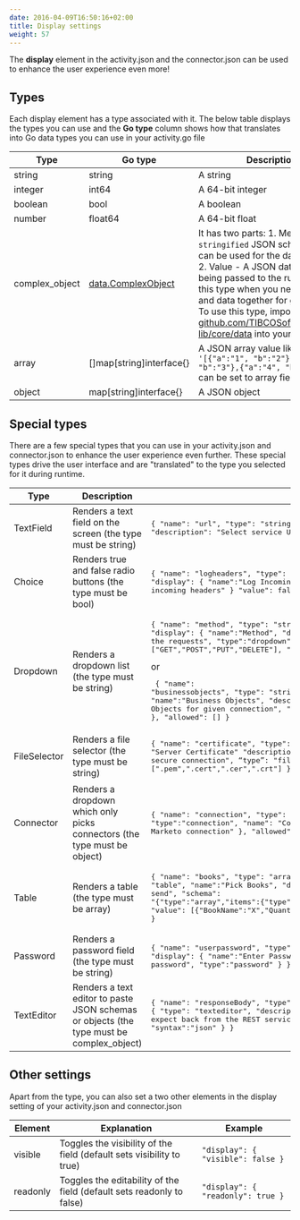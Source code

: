 ```yaml
---
date: 2016-04-09T16:50:16+02:00
title: Display settings
weight: 57
---
```


The **display** element in the activity.json and the connector.json can be used to enhance the user experience even more!

## Types
Each display element has a type associated with it. The below table displays the types you can use and the **Go type** column shows how that translates into Go data types you can use in your activity.go file

| Type           | Go type                  | Description 
| -------------- | ------------------------ | ----------- 
| string         | string                   | A string        
| integer        | int64                    | A 64-bit integer
| boolean        | bool                     | A boolean
| number         | float64                  | A 64-bit float
| complex_object | [data.ComplexObject](https://godoc.org/github.com/TIBCOSoftware/flogo-lib/core/data#ComplexObject) | It has two parts: 1. Metadata - A `stringified` JSON schema that can be used for the data validation 2. Value - A JSON data that is being passed to the runtime Use this type when you need schema and data together for given field. To use this type, import package [github.com/TIBCOSoftware/flogo-lib/core/data](http://github.com/TIBCOSoftware/flogo-lib/core/data) into your code.
| array          | []map[string]interface{} | A JSON array value like `'[{"a":"1", "b":"2"},{"a":"2", "b":"3"},{"a":"4", "b":"5"}]'` can be set to array field.
| object         | map[string]interface{}   | A JSON object

## Special types
There are a few special types that you can use in your activity.json and connector.json to enhance the user experience even further. These special types drive the user interface and are "translated" to the type you selected for it during runtime.

| Type         | Description                                                                              | Example 
| ------------ | ---------------------------------------------------------------------------------------- | --------
| TextField    | Renders a text field on the screen (the type must be string)                             | <pre>{ &quot;name&quot;: &quot;url&quot;, &quot;type&quot;: &quot;string&quot;, &quot;display&quot;: {&quot;name&quot;: &quot;URL&quot;, &quot;description&quot;: &quot;Select service URL&quot; }, &quot;required&quot;: true}</pre>
| Choice       | Renders true and false radio buttons (the type must be bool)                             | <pre>{ &quot;name&quot;: &quot;logheaders&quot;, &quot;type&quot;: &quot;boolean&quot;, &quot;required&quot;: true, &quot;display&quot;: { &quot;name&quot;:&quot;Log Incoming headers &quot;, &quot;description&quot;: &quot;Log incoming headers&quot; } &quot;value&quot;: false }</pre>
| Dropdown     | Renders a dropdown list (the type must be string)                                        | <pre>{ &quot;name&quot;: &quot;method&quot;, &quot;type&quot;: &quot;string&quot;, &quot;required&quot;: true, &quot;display&quot;: { &quot;name&quot;:&quot;Method&quot;, &quot;description&quot;: &quot;The REST method used for the requests&quot;, &quot;type&quot;:&quot;dropdown&quot;, “selection”:”single” }, &quot;allowed&quot;: [&quot;GET&quot;,&quot;POST&quot;,&quot;PUT&quot;,&quot;DELETE&quot;], &quot;value&quot;: &quot;GET&quot; }</pre> or <pre> { &quot;name&quot;: &quot;businessobjects&quot;, &quot;type&quot;: &quot;string&quot;, &quot;required&quot;: true, &quot;display&quot;: { &quot;name&quot;:&quot;Business Objects&quot;, &quot;description&quot;: &quot;The Salesforce Business Objects for given connection&quot;, &quot;type&quot;:&quot;dropdown&quot;, &quot;selection&quot;:&quot;single&quot; }, &quot;allowed&quot;: [] }</pre>
| FileSelector | Renders a file selector (the type must be string)                                        | <pre>{ &quot;name&quot;: &quot;certificate&quot;, &quot;type&quot;: &quot;string&quot;, &quot;display&quot;: { &quot;name&quot;: &quot;Server Certificate&quot; &quot;description&quot;: &quot;Self-signed PEM certificate for secure connection&quot;, “type”: &quot;fileselector&quot;, &quot;fileExtensions&quot;: [&quot;.pem&quot;,&quot;.cert&quot;,&quot;.cer&quot;,&quot;.crt&quot;] } &quot;required&quot;: true }</pre>
| Connector    | Renders a dropdown which only picks connectors (the type must be object)                 | <pre>{ &quot;name&quot;: &quot;connection&quot;, &quot;type&quot;: &quot;object&quot;, &quot;display&quot;: { &quot;type&quot;:&quot;connection&quot;, &quot;name&quot;: &quot;Connection Name&quot;, &quot;description&quot;: &quot;Select a Marketo connection&quot; }, &quot;allowed&quot;:[] &quot;required&quot;: true }</pre>
| Table        | Renders a table (the type must be array)                                                 | <pre>{ &quot;name&quot;: &quot;books&quot;, &quot;type&quot;: &quot;array&quot;, &quot;display&quot;: { &quot;type&quot;: &quot;table&quot;, &quot;name&quot;:&quot;Pick Books&quot;, &quot;description&quot;: &quot;The headers you want to send&quot;, &quot;schema&quot;: &quot;{\"type\":\"array\",\"items\":{\"type\":\"object\",\"properties\":{\"BookName\":{\"type\":{\"enum\":[\"X\",\"Y\",\"Z\"]}},\"Quantity\":{\"type\":\"number\"}}}&quot;}, &quot;value&quot;: [{\"BookName\":\"X\",\"Quantity\":0},{\"BookName\":\"Z\",\"Quantity\":0}] }</pre>
| Password     | Renders a password field (the type must be string)                                       | <pre>{ &quot;name&quot;: &quot;userpassword&quot;, &quot;type&quot;: &quot;string&quot;, &quot;required&quot;: true, &quot;display&quot;: { &quot;name&quot;:&quot;Enter Password&quot;, &quot;description&quot;: &quot;Enter Salesforce password&quot;, &quot;type&quot;:&quot;password&quot; } }</pre>
| TextEditor   | Renders a text editor to paste JSON schemas or objects (the type must be complex_object) | <pre>{ &quot;name&quot;: &quot;responseBody&quot;, &quot;type&quot;: &quot;complex_object&quot;, &quot;display&quot;: { &quot;type&quot;: &quot;texteditor&quot;, &quot;description&quot;: &quot;An example JSON data that you expect back from the REST service&quot;, &quot;name&quot;:&quot;Response Schema&quot;, &quot;syntax&quot;:&quot;json&quot; } }</pre>

## Other settings
Apart from the type, you can also set a two other elements in the display setting of your activity.json and connector.json

| Element  | Explanation                                                           | Example 
| -------- | --------------------------------------------------------------------- | ----------- 
| visible  | Toggles the visibility of the field (default sets visibility to true) | `"display": { "visible": false }`
| readonly | Toggles the editability of the field (default sets readonly to false) | `"display": { "readonly": true }`